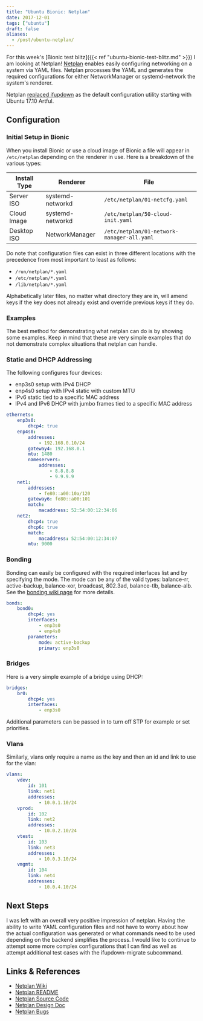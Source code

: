 ```yaml
---
title: "Ubuntu Bionic: Netplan"
date: 2017-12-01
tags: ["ubuntu"]
draft: false
aliases:
  - /post/ubuntu-netplan/
---
```


For this week's [Bionic test blitz]({{< ref "ubuntu-bionic-test-blitz.md" >}}) I am looking at Netplan! [Netplan](https://wiki.ubuntu.com/Netplan) enables easily configuring networking on a system via YAML files. Netplan processes the YAML and generates the required configurations for either NetworkManager or systemd-network the system's renderer.

Netplan [replaced ifupdown](http://blog.cyphermox.net/2017/06/netplan-by-default-in-1710.html) as the default configuration utility starting with Ubuntu 17.10 Artful.

## Configuration

### Initial Setup in Bionic

When you install Bionic or use a cloud image of Bionic a file will appear in `/etc/netplan` depending on the renderer in use. Here is a breakdown of the various types:

| Install Type | Renderer         | File                          |
| ------------ | ---------------- | ----------------------------- |
| Server ISO   | systemd-networkd | `/etc/netplan/01-netcfg.yaml` |
| Cloud Image  | systemd-networkd | `/etc/netplan/50-cloud-init.yaml` |
| Desktop ISO  | NetworkManager   | `/etc/netplan/01-network-manager-all.yaml` |

Do note that configuration files can exist in three different locations with the precedence from most important to least as follows:

* `/run/netplan/*.yaml`
* `/etc/netplan/*.yaml`
* `/lib/netplan/*.yaml`

Alphabetically later files, no matter what directory they are in, will amend keys if the key does not already exist and override previous keys if they do.

### Examples

The best method for demonstrating what netplan can do is by showing some examples. Keep in mind that these are very simple examples that do not demonstrate complex situations that netplan can handle.

### Static and DHCP Addressing

The following configures four devices:

* enp3s0 setup with IPv4 DHCP
* enp4s0 setup with IPv4 static with custom MTU
* IPv6 static tied to a specific MAC address
* IPv4 and IPv6 DHCP with jumbo frames tied to a specific MAC address

```yaml
ethernets:
    enp3s0:
        dhcp4: true
    enp4s0:
        addresses:
            - 192.168.0.10/24
        gateway4: 192.168.0.1
        mtu: 1480
        nameservers:
            addresses:
                - 8.8.8.8
                - 9.9.9.9
    net1:
        addresses:
            - fe80::a00:10a/120
        gateway6: fe80::a00:101
        match:
            macaddress: 52:54:00:12:34:06
    net2:
        dhcp4: true
        dhcp6: true
        match:
            macaddress: 52:54:00:12:34:07
        mtu: 9000
```

### Bonding

Bonding can easily be configured with the required interfaces list and by specifying the mode. The mode can be any of the valid types: balance-rr, active-backup, balance-xor, broadcast, 802.3ad, balance-tlb, balance-alb. See the [bonding wiki page](https://help.ubuntu.com/community/UbuntuBonding#Descriptions_of_bonding_modes) for more details.

```yaml
bonds:
    bond0:
        dhcp4: yes
        interfaces:
            - enp3s0
            - enp4s0
        parameters:
            mode: active-backup
            primary: enp3s0
```

### Bridges

Here is a very simple example of a bridge using DHCP:

```yaml
bridges:
    br0:
        dhcp4: yes
        interfaces:
            - enp3s0
```

Additional parameters can be passed in to turn off STP for example or set priorities.

### Vlans

Similarly, vlans only require a name as the key and then an id and link to use for the vlan:

```yaml
vlans:
    vdev:
        id: 101
        link: net1
        addresses:
            - 10.0.1.10/24
    vprod:
        id: 102
        link: net2
        addresses:
            - 10.0.2.10/24
    vtest:
        id: 103
        link: net3
        addresses:
            - 10.0.3.10/24
    vmgmt:
        id: 104
        link: net4
        addresses:
            - 10.0.4.10/24
```

## Next Steps

I was left with an overall very positive impression of netplan. Having the ability to write YAML configuration files and not have to worry about how the actual configuration was generated or what commands need to be used depending on the backend simplifies the process. I would like to continue to attempt some more complex configurations that I can find as well as attempt additional test cases with the ifupdown-migrate subcommand.

## Links & References

* [Netplan Wiki](https://wiki.ubuntu.com/Netplan)
* [Netplan README](https://git.launchpad.net/netplan/tree/doc/netplan.md)
* [Netplan Source Code](https://git.launchpad.net/netplan?h=master)
* [Netplan Design Doc](https://wiki.ubuntu.com/Netplan/Design)
* [Netplan Bugs](https://bugs.launchpad.net/cloud-init)
